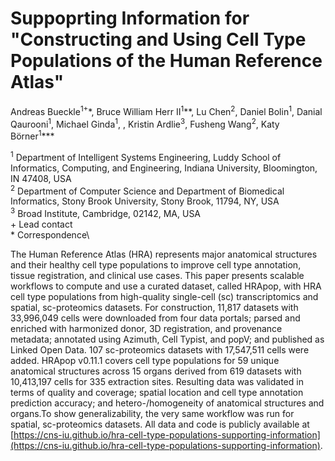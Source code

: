 # Suppoprting Information for "Constructing and Using Cell Type Populations of the Human Reference Atlas"
Andreas Bueckle<sup>1+</sup>\*, Bruce William Herr II<sup>1</sup>\*\*, Lu Chen<sup>2</sup>, Daniel Bolin<sup>1</sup>, Danial Qaurooni<sup>1</sup>, Michael Ginda<sup>1</sup>, , Kristin Ardlie<sup>3</sup>, Fusheng Wang<sup>2</sup>, Katy Börner<sup>1</sup>\*\*\*

<sup>1</sup> Department of Intelligent Systems Engineering, Luddy School of Informatics, Computing, and Engineering, Indiana University, Bloomington, IN 47408, USA \
<sup>2</sup> Department of Computer Science and Department of Biomedical Informatics, Stony Brook University, Stony Brook, 11794, NY, USA \
<sup>3</sup> Broad Institute, Cambridge, 02142, MA, USA \
\+ Lead contact\
\* Correspondence\
 
The Human Reference Atlas (HRA) represents major anatomical structures and their healthy cell type populations to improve cell type annotation, tissue registration, and clinical use cases. This paper presents scalable workflows to compute and use a curated dataset, called HRApop, with HRA cell type populations from high-quality single-cell (sc) transcriptomics and spatial, sc-proteomics datasets. For construction, 11,817 datasets with 33,996,049 cells were downloaded from four data portals; parsed and enriched with harmonized donor, 3D registration, and provenance metadata; annotated using Azimuth, Cell Typist, and popV; and published as Linked Open Data. 107 sc-proteomics datasets with 17,547,511 cells were added. HRApop v0.11.1 covers cell type populations for 59 unique anatomical structures across 15 organs derived from 619 datasets with 10,413,197 cells for 335 extraction sites. Resulting data was validated in terms of quality and coverage; spatial location and cell type annotation prediction accuracy; and hetero-/homogeneity of anatomical structures and organs.To show generalizability, the very same workflow was run for spatial, sc-proteomics datasets. All data and code is publicly available at [https://cns-iu.github.io/hra-cell-type-populations-supporting-information](https://cns-iu.github.io/hra-cell-type-populations-supporting-information).